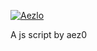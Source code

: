 [![Aezlo](https://travis-ci.org/aez0/vundle.svg?branch=master)](https://travis-ci.org/aez0/jumpst)

A js script by aez0
